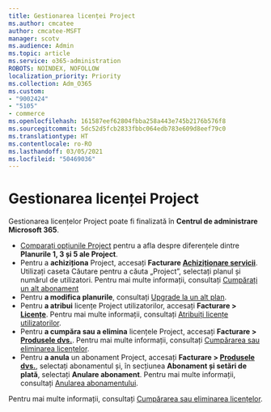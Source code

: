 ```yaml
---
title: Gestionarea licenței Project
ms.author: cmcatee
author: cmcatee-MSFT
manager: scotv
ms.audience: Admin
ms.topic: article
ms.service: o365-administration
ROBOTS: NOINDEX, NOFOLLOW
localization_priority: Priority
ms.collection: Adm_O365
ms.custom:
- "9002424"
- "5105"
- commerce
ms.openlocfilehash: 161587eef62804fbba258a443e745b2176b576f8
ms.sourcegitcommit: 5dc52d5fcb2833fbbc064edb783e609d8eef79c0
ms.translationtype: HT
ms.contentlocale: ro-RO
ms.lasthandoff: 03/05/2021
ms.locfileid: "50469036"
---
```

# <a name="project-license-management"></a>Gestionarea licenței Project

Gestionarea licențelor Project poate fi finalizată în **Centrul de administrare Microsoft 365**.

- [Comparați opțiunile Project](https://www.microsoft.com/microsoft-365/project/compare-microsoft-project-management-software) pentru a afla despre diferențele dintre **Planurile 1, 3 și 5 ale Project**.
- Pentru a **achiziționa** Project, accesați **Facturare [Achiziționare servicii](https://go.microsoft.com/fwlink/p/?linkid=868433)**. Utilizați caseta Căutare pentru a căuta „Project”, selectați planul și numărul de utilizatori. Pentru mai multe informații, consultați [Cumpărați un alt abonament](https://docs.microsoft.com/microsoft-365/commerce/try-or-buy-microsoft-365#buy-a-different-subscription)
- Pentru **a modifica planurile**, consultați [Upgrade la un alt plan](https://docs.microsoft.com/microsoft-365/commerce/subscriptions/upgrade-to-different-plan).
- Pentru **a atribui** licențe Project utilizatorilor, accesați **Facturare > [Licențe](https://go.microsoft.com/fwlink/p/?linkid=842264)**. Pentru mai multe informații, consultați [Atribuiți licențe utilizatorilor](https://docs.microsoft.com/microsoft-365/admin/manage/assign-licenses-to-users).
- Pentru **a cumpăra sau a elimina** licențele Project, accesați **Facturare > [Produsele dvs.](https://go.microsoft.com/fwlink/p/?linkid=842054)**. Pentru mai multe informații, consultați [Cumpărarea sau eliminarea licențelor](https://docs.microsoft.com/microsoft-365/commerce/licenses/buy-licenses#add-or-remove-licenses-for-your-business-subscription).
- Pentru **a anula** un abonament Project, accesați **Facturare > [Produsele dvs.](https://go.microsoft.com/fwlink/p/?linkid=842054)**, selectați abonamentul și, în secțiunea **Abonament și setări de plată**, selectați **Anulare abonament**. Pentru mai multe informații, consultați [Anularea abonamentului](https://docs.microsoft.com/microsoft-365/commerce/subscriptions/cancel-your-subscription).

Pentru mai multe informații, consultați [Cumpărarea sau eliminarea licențelor](https://docs.microsoft.com/microsoft-365/commerce/licenses/buy-licenses).